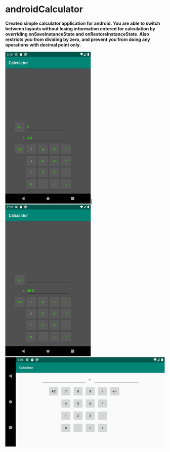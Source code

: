# androidCalculator

__Created simple calculator application for android. You are able to switch between layouts without losing information entered for calculation by overriding onSaveInstanceState and onRestoreInstanceState. Also restricts you from dividing by zero, and prevent you from doing any operations with decimal point only.__

![Vertical layout](https://github.com/MANT-i-S/androidCalculator/blob/master/Screenshot_1580508831.png)|![Vertical layout](https://github.com/MANT-i-S/androidCalculator/blob/master/Screenshot_1580508836.png)
![Landscape layout](https://github.com/MANT-i-S/androidCalculator/blob/master/Screenshot_1580508381.png)
